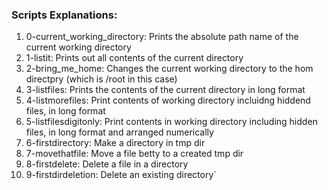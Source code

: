 ### Scripts Explanations:
1. 0-current_working_directory: Prints the absolute path name of the current working directory
2. 1-listit: Prints out all contents of the current directory
3. 2-bring_me_home: Changes the current working directory to the hom directpry (which is /root in this case)
4. 3-listfiles: Prints the contents of the current directory in long format
5. 4-listmorefiles: Print contents of working directory incluidng hiddend files, in long format
6. 5-listfilesdigitonly: Print contents in working directory including hidden files, in long format and arranged numerically
7. 6-firstdirectory: Make a directory in tmp dir
8. 7-movethatfile: Move a file betty to a created tmp dir
9. 8-firstdelete: Delete a file in a directory
10. 9-firstdirdeletion: Delete an existing directory`
